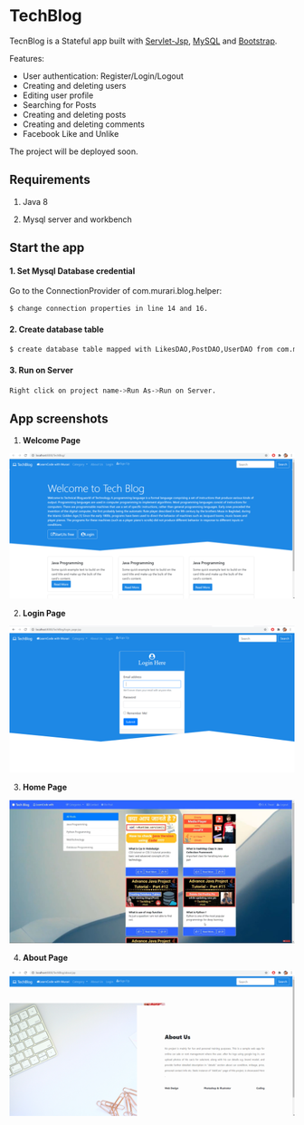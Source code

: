 # TechBlog

TecnBlog is a Stateful app built with [Servlet-Jsp](https://docs.oracle.com/javaee/7/tutorial/servlets.htm), [MySQL](https://www.mysql.com/) and [Bootstrap](https://getbootstrap.com/docs/4.1/getting-started/introduction/).

Features:
- User authentication: Register/Login/Logout
- Creating and deleting users
- Editing user profile
- Searching for Posts
- Creating and deleting posts
- Creating and deleting comments
- Facebook Like and Unlike


The project will be deployed soon.



## Requirements

1. Java 8

2. Mysql server and workbench

## Start the app



#### 1. Set Mysql Database credential

Go to the ConnectionProvider of com.murari.blog.helper:

```bash
$ change connection properties in line 14 and 16.
```
#### 2. Create database table 

```bash
$ create database table mapped with LikesDAO,PostDAO,UserDAO from com.murari.blog.dao
```
#### 3. Run on Server 
```bash
Right click on project name->Run As->Run on Server.
```




## App screenshots

1. **Welcome Page**

 ![App Screenshot](readme-images/welcome.png)

2. **Login Page**

 ![App Screenshot](readme-images/login.png)

3. **Home Page**

 ![App Screenshot](readme-images/home.png)

4. **About Page**

 ![App Screenshot](readme-images/about.png)

